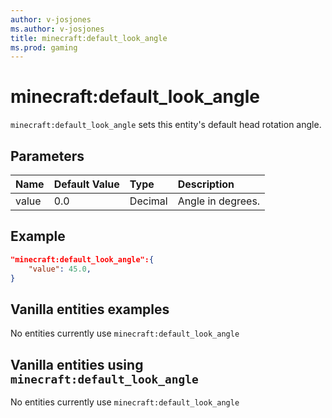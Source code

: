 ```yaml
---
author: v-josjones
ms.author: v-josjones
title: minecraft:default_look_angle
ms.prod: gaming
---
```


# minecraft:default_look_angle

`minecraft:default_look_angle` sets this entity's default head rotation angle.

## Parameters

|Name |Default Value  |Type  |Description  |
|:----------|:----------|:----------|:----------|
|value| 0.0| Decimal|  Angle in degrees. |

## Example

```json
"minecraft:default_look_angle":{
    "value": 45.0,
}
```

## Vanilla entities examples

No entities currently use `minecraft:default_look_angle`

## Vanilla entities using `minecraft:default_look_angle`

No entities currently use `minecraft:default_look_angle`
